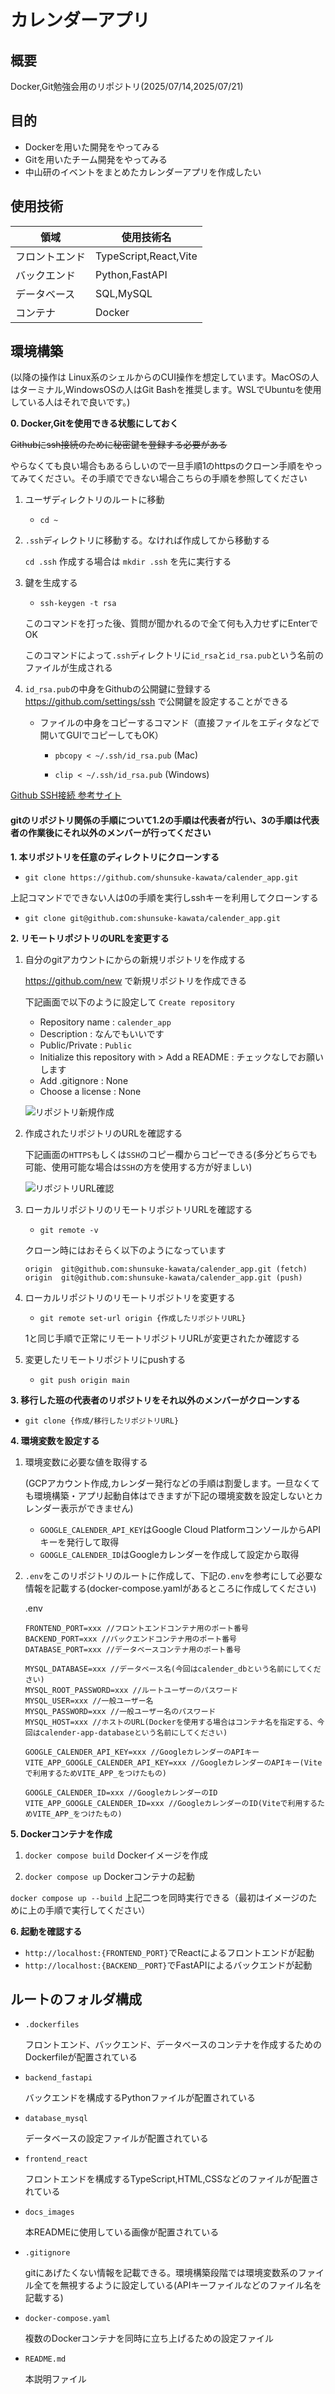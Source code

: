 # カレンダーアプリ

## 概要
Docker,Git勉強会用のリポジトリ(2025/07/14,2025/07/21)

## 目的
- Dockerを用いた開発をやってみる
- Gitを用いたチーム開発をやってみる
- 中山研のイベントをまとめたカレンダーアプリを作成したい

## 使用技術

| 領域 | 使用技術名 |
| ---- | ---- |
| フロントエンド | TypeScript,React,Vite |
| バックエンド | Python,FastAPI |
| データベース | SQL,MySQL |
| コンテナ | Docker |

## 環境構築

(以降の操作は Linux系のシェルからのCUI操作を想定しています。MacOSの人はターミナル,WindowsOSの人はGit Bashを推奨します。WSLでUbuntuを使用している人はそれで良いです。)

**0. Docker,Gitを使用できる状態にしておく**
   
~~Githubにssh接続のために秘密鍵を登録する必要がある~~

やらなくても良い場合もあるらしいので一旦手順1のhttpsのクローン手順をやってみてください。その手順でできない場合こちらの手順を参照してください

   1. ユーザディレクトリのルートに移動
   
      - ```cd ~```

   2. `.ssh`ディレクトリに移動する。なければ作成してから移動する

        `cd .ssh` 作成する場合は `mkdir .ssh` を先に実行する

   3. 鍵を生成する

        - ```ssh-keygen -t rsa```

        このコマンドを打った後、質問が聞かれるので全て何も入力せずにEnterでOK

        このコマンドによって`.ssh`ディレクトリに`id_rsa`と`id_rsa.pub`という名前のファイルが生成される
    
   4. `id_rsa.pub`の中身をGithubの公開鍵に登録する
      https://github.com/settings/ssh で公開鍵を設定することができる
      
      - ファイルの中身をコピーするコマンド（直接ファイルをエディタなどで開いてGUIでコピーしてもOK）

        - `pbcopy < ~/.ssh/id_rsa.pub` (Mac)

        - `clip < ~/.ssh/id_rsa.pub` (Windows)

[Github SSH接続 参考サイト](https://qiita.com/shizuma/items/2b2f873a0034839e47ce)

#### gitのリポジトリ関係の手順について1.2の手順は代表者が行い、3の手順は代表者の作業後にそれ以外のメンバーが行ってください

**1. 本リポジトリを任意のディレクトリにクローンする**

   - ```git clone https://github.com/shunsuke-kawata/calender_app.git```

上記コマンドでできない人は0の手順を実行しsshキーを利用してクローンする

   - ```git clone git@github.com:shunsuke-kawata/calender_app.git```

**2. リモートリポジトリのURLを変更する**

1. 自分のgitアカウントにからの新規リポジトリを作成する
    
    https://github.com/new で新規リポジトリを作成できる

    下記画面で以下のように設定して `Create repository`

    - Repository name : `calender_app`
    - Description : なんでもいいです
    - Public/Private : `Public`
    -  Initialize this repository with > Add a README : チェックなしでお願いします
    -  Add .gitignore : None
    -  Choose a license : None

    ![リポジトリ新規作成](./docs_images/create_repository_img.png)

2. 作成されたリポジトリのURLを確認する

    下記画面の`HTTPS`もしくは`SSH`のコピー欄からコピーできる(多分どちらでも可能、使用可能な場合は`SSH`の方を使用する方が好ましい)

    ![リポジトリURL確認](./docs_images/repository_url_img.png)

3. ローカルリポジトリのリモートリポジトリURLを確認する
    
    - `git remote -v`

    クローン時にはおそらく以下のようになっています

    ```
    origin  git@github.com:shunsuke-kawata/calender_app.git (fetch)
    origin  git@github.com:shunsuke-kawata/calender_app.git (push)
    ```

4. ローカルリポジトリのリモートリポジトリを変更する
    
    - ```git remote set-url origin {作成したリポジトリURL}```

    1と同じ手順で正常にリモートリポジトリURLが変更されたか確認する

5. 変更したリモートリポジトリにpushする
    
   - ```git push origin main```

**3. 移行した班の代表者のリポジトリをそれ以外のメンバーがクローンする**

- ```git clone {作成/移行したリポジトリURL}```

**4. 環境変数を設定する**

   1. 環境変数に必要な値を取得する

        (GCPアカウント作成,カレンダー発行などの手順は割愛します。一旦なくても環境構築・アプリ起動自体はできますが下記の環境変数を設定しないとカレンダー表示ができません)
    
       - `GOOGLE_CALENDER_API_KEY`はGoogle Cloud PlatformコンソールからAPIキーを発行して取得
       -  `GOOGLE_CALENDER_ID`はGoogleカレンダーを作成して設定から取得
  
   2. `.env`をこのリポジトリのルートに作成して、下記の`.env`を参考にして必要な情報を記載する(docker-compose.yamlがあるところに作成してください)

        .env

        ```
        FRONTEND_PORT=xxx //フロントエンドコンテナ用のポート番号
        BACKEND_PORT=xxx //バックエンドコンテナ用のポート番号
        DATABASE_PORT=xxx //データベースコンテナ用のポート番号

        MYSQL_DATABASE=xxx //データベース名(今回はcalender_dbという名前にしてください)
        MYSQL_ROOT_PASSWORD=xxx //ルートユーザーのパスワード
        MYSQL_USER=xxx //一般ユーザー名
        MYSQL_PASSWORD=xxx //一般ユーザー名のパスワード
        MYSQL_HOST=xxx //ホストのURL(Dockerを使用する場合はコンテナ名を指定する、今回はcalender-app-databaseという名前にしてください)

        GOOGLE_CALENDER_API_KEY=xxx //GoogleカレンダーのAPIキー
        VITE_APP_GOOGLE_CALENDER_API_KEY=xxx //GoogleカレンダーのAPIキー(Viteで利用するためVITE_APP_をつけたもの)

        GOOGLE_CALENDER_ID=xxx //GoogleカレンダーのID
        VITE_APP_GOOGLE_CALENDER_ID=xxx //GoogleカレンダーのID(Viteで利用するためVITE_APP_をつけたもの)
        ```

**5. Dockerコンテナを作成**
   
1.  ```docker compose build``` Dockerイメージを作成

2.  ```docker compose up``` Dockerコンテナの起動

 ```docker compose up --build``` 上記二つを同時実行できる（最初はイメージのために上の手順で実行してください）

**6. 起動を確認する**
   
   - ```http://localhost:{FRONTEND_PORT}```でReactによるフロントエンドが起動
   - ```http://localhost:{BACKEND＿PORT}```でFastAPIによるバックエンドが起動


## ルートのフォルダ構成

- `.dockerfiles`
  
  フロントエンド、バックエンド、データベースのコンテナを作成するためのDockerfileが配置されている

- `backend_fastapi`

  バックエンドを構成するPythonファイルが配置されている

- `database_mysql`

  データベースの設定ファイルが配置されている

- `frontend_react`

  フロントエンドを構成するTypeScript,HTML,CSSなどのファイルが配置されている

- `docs_images`

  本READMEに使用している画像が配置されている

- `.gitignore`

  gitにあげたくない情報を記載できる。環境構築段階では環境変数系のファイル全てを無視するように設定している(APIキーファイルなどのファイル名を記載する)

- `docker-compose.yaml`
  
  複数のDockerコンテナを同時に立ち上げるための設定ファイル

- `README.md`
  
  本説明ファイル